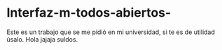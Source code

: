 # Interfaz-m-todos-abiertos-
Este es un trabajo que se me pidió en mi universidad, si te es de utilidad úsalo. 
Hola jajaja suldos.
